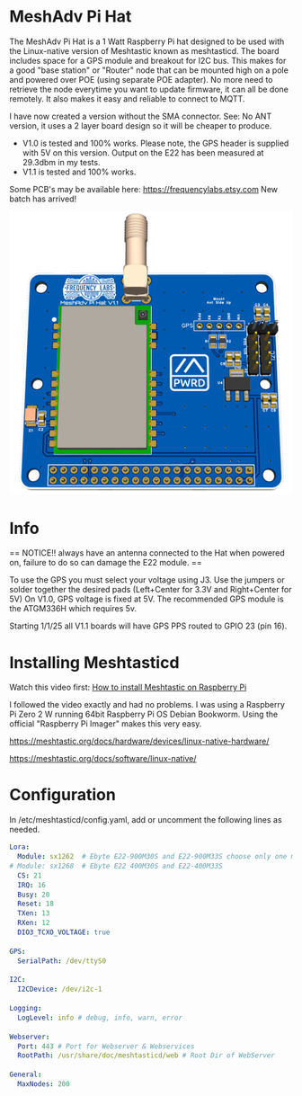 # MeshAdv Pi Hat

The MeshAdv Pi Hat is a 1 Watt Raspberry Pi hat designed to be used with the Linux-native version of Meshtastic known as meshtasticd. The board includes space for a GPS module and breakout for I2C bus. 
This makes for a good "base station" or "Router" node that can be mounted high on a pole and powered over POE (using separate POE adapter). No more need to retrieve the node everytime you want to update firmware, it can all be done remotely. It also makes it easy and reliable to connect to MQTT.

I have now created a version without the SMA connector. See: No ANT version, it uses a 2 layer board design so it will be cheaper to produce.

- V1.0 is tested and 100% works. Please note, the GPS header is supplied with 5V on this version. Output on the E22 has been measured at 29.3dbm in my tests.
- V1.1 is tested and 100% works.

Some PCB's may be available here: https://frequencylabs.etsy.com New batch has arrived!

![](https://github.com/chrismyers2000/MeshAdv-Pi-Hat/blob/2fb02e426bd7faad89f40714b303855255108235/V1.1/SMA/Photos/3D_PCB%20V1.1_SMA_Top.png)

# Info

== NOTICE!! always have an antenna connected to the Hat when powered on, failure to do so can damage the E22 module. ==

To use the GPS you must select your voltage using J3. Use the jumpers or solder together the desired pads (Left+Center for 3.3V and Right+Center for 5V) On V1.0, GPS voltage is fixed at 5V. The recommended GPS module is the ATGM336H which requires 5v.

Starting 1/1/25 all V1.1 boards will have GPS PPS routed to GPIO 23 (pin 16). 

# Installing Meshtasticd

Watch this video first: [How to install Meshtastic on Raspberry Pi](https://www.youtube.com/watch?v=vLGoEPNT0Mk)

I followed the video exactly and had no problems. I was using a Raspberry Pi Zero 2 W running 64bit Raspberry Pi OS Debian Bookworm. Using the official "Raspberry Pi Imager" makes this very easy.

https://meshtastic.org/docs/hardware/devices/linux-native-hardware/

https://meshtastic.org/docs/software/linux-native/


# Configuration


In /etc/meshtasticd/config.yaml, add or uncomment the following lines as needed.
```yaml
Lora:
  Module: sx1262  # Ebyte E22-900M30S and E22-900M33S choose only one module at a time
# Module: sx1268  # Ebyte E22 400M30S and E22-400M33S
  CS: 21
  IRQ: 16
  Busy: 20
  Reset: 18
  TXen: 13
  RXen: 12
  DIO3_TCXO_VOLTAGE: true

GPS:
  SerialPath: /dev/ttyS0

I2C:
  I2CDevice: /dev/i2c-1

Logging:
  LogLevel: info # debug, info, warn, error

Webserver:
  Port: 443 # Port for Webserver & Webservices
  RootPath: /usr/share/doc/meshtasticd/web # Root Dir of WebServer

General:
  MaxNodes: 200
```

